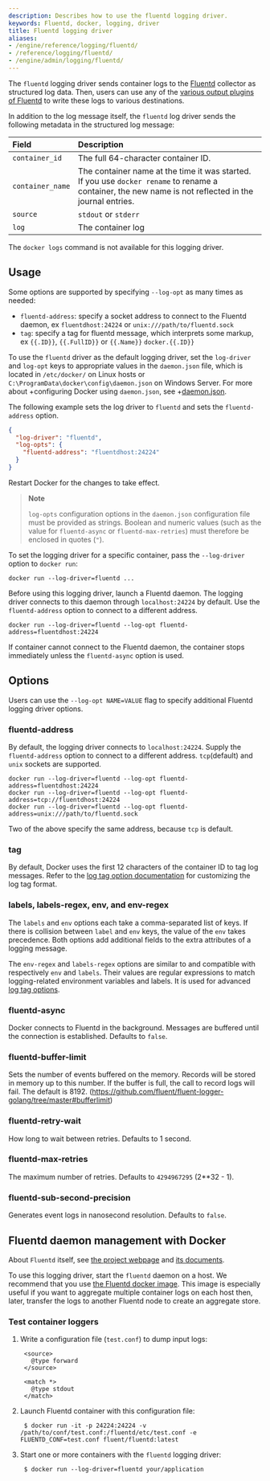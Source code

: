 ```yaml
---
description: Describes how to use the fluentd logging driver.
keywords: Fluentd, docker, logging, driver
title: Fluentd logging driver
aliases:
- /engine/reference/logging/fluentd/
- /reference/logging/fluentd/
- /engine/admin/logging/fluentd/
---
```


The `fluentd` logging driver sends container logs to the
[Fluentd](https://www.fluentd.org) collector as structured log data. Then, users
can use any of the [various output plugins of
Fluentd](https://www.fluentd.org/plugins) to write these logs to various
destinations.

In addition to the log message itself, the `fluentd` log
driver sends the following metadata in the structured log message:

| Field            | Description                                                                                                                                            |
|:-----------------|:-------------------------------------------------------------------------------------------------------------------------------------------------------|
| `container_id`   | The full 64-character container ID.                                                                                                                    |
| `container_name` | The container name at the time it was started. If you use `docker rename` to rename a container, the new name is not reflected in the journal entries. |
| `source`         | `stdout` or `stderr`                                                                                                                                   |
| `log`            | The container log                                                                                                                                      |

The `docker logs` command is not available for this logging driver.

## Usage

Some options are supported by specifying `--log-opt` as many times as needed:

 - `fluentd-address`: specify a socket address to connect to the Fluentd daemon, ex `fluentdhost:24224` or `unix:///path/to/fluentd.sock`
 - `tag`: specify a tag for fluentd message, which interprets some markup, ex `{{.ID}}`, `{{.FullID}}` or `{{.Name}}` `docker.{{.ID}}`


 To use the `fluentd` driver as the default logging driver, set the `log-driver`
 and `log-opt` keys to appropriate values in the `daemon.json` file, which is
 located in `/etc/docker/` on Linux hosts or
 `C:\ProgramData\docker\config\daemon.json` on Windows Server. For more about
 +configuring Docker using `daemon.json`, see
 +[daemon.json](../../../engine/reference/commandline/dockerd.md#daemon-configuration-file).

The following example sets the log driver to `fluentd` and sets the
`fluentd-address` option.

 ```json
 {
   "log-driver": "fluentd",
   "log-opts": {
     "fluentd-address": "fluentdhost:24224"
   }
 }
 ```

Restart Docker for the changes to take effect.

> **Note**
>
> `log-opts` configuration options in the `daemon.json` configuration file must
> be provided as strings. Boolean and numeric values (such as the value for
> `fluentd-async` or `fluentd-max-retries`) must therefore be enclosed
> in quotes (`"`).

To set the logging driver for a specific container, pass the
`--log-driver` option to `docker run`:

    docker run --log-driver=fluentd ...

Before using this logging driver, launch a Fluentd daemon. The logging driver
connects to this daemon through `localhost:24224` by default. Use the
`fluentd-address` option to connect to a different address.

    docker run --log-driver=fluentd --log-opt fluentd-address=fluentdhost:24224

If container cannot connect to the Fluentd daemon, the container stops
immediately unless the `fluentd-async` option is used.

## Options

Users can use the `--log-opt NAME=VALUE` flag to specify additional Fluentd logging driver options.

### fluentd-address

By default, the logging driver connects to `localhost:24224`. Supply the
`fluentd-address` option to connect to a different address. `tcp`(default) and `unix` sockets are supported.

    docker run --log-driver=fluentd --log-opt fluentd-address=fluentdhost:24224
    docker run --log-driver=fluentd --log-opt fluentd-address=tcp://fluentdhost:24224
    docker run --log-driver=fluentd --log-opt fluentd-address=unix:///path/to/fluentd.sock

Two of the above specify the same address, because `tcp` is default.

### tag

By default, Docker uses the first 12 characters of the container ID to tag log messages.
Refer to the [log tag option documentation](log_tags.md) for customizing
the log tag format.


### labels, labels-regex, env, and env-regex

The `labels` and `env` options each take a comma-separated list of keys. If
there is collision between `label` and `env` keys, the value of the `env` takes
precedence. Both options add additional fields to the extra attributes of a
logging message.

The `env-regex` and `labels-regex` options are similar to and compatible with
respectively `env` and `labels`. Their values are regular expressions to match
logging-related environment variables and labels. It is used for advanced
[log tag options](log_tags.md).

### fluentd-async

Docker connects to Fluentd in the background. Messages are buffered until the
connection is established. Defaults to `false`.

### fluentd-buffer-limit

Sets the number of events buffered on the memory. Records will be stored in memory
up to this number. If the buffer is full, the call to record logs will fail.
The default is 8192.
(https://github.com/fluent/fluent-logger-golang/tree/master#bufferlimit)

### fluentd-retry-wait

How long to wait between retries. Defaults to 1 second.

### fluentd-max-retries

The maximum number of retries. Defaults to `4294967295` (2**32 - 1).

### fluentd-sub-second-precision

Generates event logs in nanosecond resolution. Defaults to `false`.

## Fluentd daemon management with Docker

About `Fluentd` itself, see [the project webpage](https://www.fluentd.org)
and [its documents](https://docs.fluentd.org).

To use this logging driver, start the `fluentd` daemon on a host. We recommend
that you use [the Fluentd docker
image](https://hub.docker.com/r/fluent/fluentd/). This image is
especially useful if you want to aggregate multiple container logs on each
host then, later, transfer the logs to another Fluentd node to create an
aggregate store.

### Test container loggers

1. Write a configuration file (`test.conf`) to dump input logs:

        <source>
          @type forward
        </source>

        <match *>
          @type stdout
        </match>

2. Launch Fluentd container with this configuration file:

        $ docker run -it -p 24224:24224 -v /path/to/conf/test.conf:/fluentd/etc/test.conf -e FLUENTD_CONF=test.conf fluent/fluentd:latest

3. Start one or more containers with the `fluentd` logging driver:

        $ docker run --log-driver=fluentd your/application